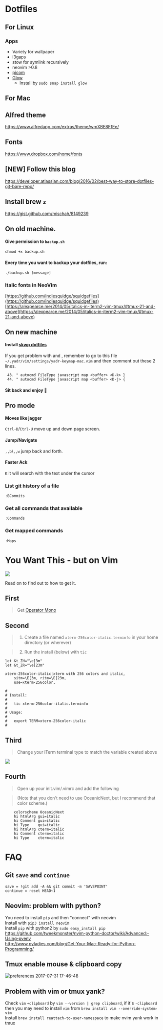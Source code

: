 # Dotfiles

## For Linux
### Apps
- Variety for wallpaper
- i3gaps
- stow for symlink recursively
- neovim >0.8
- [picom](https://github.com/yshui/picom)
- [Glow](https://github.com/charmbracelet/glow)
    - Install by `sudo snap install glow`

## For Mac
## Alfred theme
https://www.alfredapp.com/extras/theme/wmXBE8FfEe/

## Fonts
https://www.dropbox.com/home/fonts

## [NEW] Follow this blog
https://developer.atlassian.com/blog/2016/02/best-way-to-store-dotfiles-git-bare-repo/

## Install brew `z`
https://gist.github.com/mischah/8149239

## On old machine.
#### Give permission to `backup.sh`
```
chmod +x backup.sh
```

#### Every time you want to backup your dotfiles, run:
```
./backup.sh [message]
```

### Italic fonts in NeoVim
[https://github.com/indiesquidge/squidgefiles](https://github.com/indiesquidge/squidgefiles)
[https://alexpearce.me/2014/05/italics-in-iterm2-vim-tmux/#tmux-21-and-above](https://alexpearce.me/2014/05/italics-in-iterm2-vim-tmux/#tmux-21-and-above)

## On new machine
#### Install [skwp dotfiles](https://github.com/skwp/dotfiles/)
#### 
If you get problem with <D-j> and <D-k>, remember to go to this file ` ~/.yadr/vim/settings/yadr-keymap-mac.vim` and then comment out these 2 lines.
```
 43. " autocmd FileType javascript map <buffer> <D-k> }
 44. " autocmd FileType javascript map <buffer> <D-j> {
```

#### Sit back and enjoy 🌮

## Pro mode
#### Moves like jagger
`Ctrl-D`/`Ctrl-U` move up and down page screen.

#### Jump/Navigate
`,,b`/`,,w` jump back and forth.

#### Faster Ack
`K` it will search with the text under the cursor

### List git history of a file
`:BCommits`

### Get all commands that available
`:Commands`

### Get mapped commands
`:Maps`  
  
  

# You Want This - but on Vim

![](https://pbs.twimg.com/media/CbhkLYVWAAAib0S.png) 

Read on to find out to how to get it.

## First

> Get [Operator Mono](http://www.typography.com/blog/introducing-operator) 


## Second

> 1. Create a file named ``xterm-256color-italic.terminfo`` in your home directory (or wherever)

> 2. Run the install (below) with ``tic``

```
let &t_ZH="\e[3m"
let &t_ZR="\e[23m"

xterm-256color-italic|xterm with 256 colors and italic,
	sitm=\E[3m, ritm=\E[23m,
	use=xterm-256color,
```
```
#
# Install:
#
#   tic xterm-256color-italic.terminfo
#
# Usage:
#
#   export TERM=xterm-256color-italic
#

```
## Third

> Change your iTerm terminal type to match the variable created above

![](https://s3.amazonaws.com/f.cl.ly/items/311t171X0H2b2a0q3X3z/Screen%20Shot%202016-07-19%20at%2012.45.27%20PM.png)

## Fourth

> Open up your init.vim/.vimrc and add the following

> (Note that you don't need to use OceanicNext, but I recommend that color scheme.)

```
    colorscheme OceanicNext
    hi htmlArg gui=italic
    hi Comment gui=italic
    hi Type    gui=italic
    hi htmlArg cterm=italic
    hi Comment cterm=italic
    hi Type    cterm=italic
``` 

# FAQ
## Git `save` and `continue`
```
save = !git add -A && git commit -m 'SAVEPOINT'
continue = reset HEAD~1
```
## Neovim: problem with python?
You need to install `pip` and then "connect" with neovim  
Install with `pip3 install neovim`  
Install `pip` with python2 by `sudo easy_install pip`  
https://github.com/tweekmonster/nvim-python-doctor/wiki/Advanced:-Using-pyenv  
http://www.pyladies.com/blog/Get-Your-Mac-Ready-for-Python-Programming/  

## Tmux enable mouse & clipboard copy
![preferences 2017-07-31 17-46-48](https://user-images.githubusercontent.com/3213579/28774569-3cab84c6-7618-11e7-91b7-ae1abcb3a263.png)

## Problem with vim or tmux yank?
Check `vim` `+clipboard` by `vim --version | grep clipboard`, if it's `-clipboard` then you may need to install `vim` from `brew install vim --override-system-vim`   
Install `brew install reattach-to-user-namespace` to make nvim yank work in tmux
